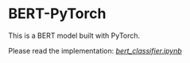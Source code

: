 # BERT-PyTorch

This is a BERT model built with PyTorch.

Please read the implementation: [*bert_classifier.ipynb*](https://github.com/LetianLee/bert-pytorch/blob/main/bert_classifier.ipynb)  
